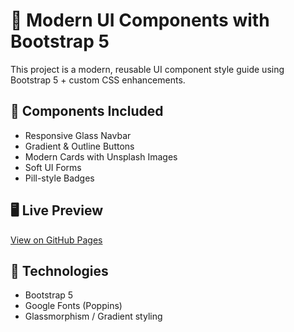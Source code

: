 # 🌟 Modern UI Components with Bootstrap 5

This project is a modern, reusable UI component style guide using Bootstrap 5 + custom CSS enhancements.

## 🔧 Components Included

- Responsive Glass Navbar
- Gradient & Outline Buttons
- Modern Cards with Unsplash Images
- Soft UI Forms
- Pill-style Badges

## 🖥 Live Preview

[View on GitHub Pages](https://Pranay3034.github.io/ui-components-style-guide)

## 🚀 Technologies

- Bootstrap 5
- Google Fonts (Poppins)
- Glassmorphism / Gradient styling
